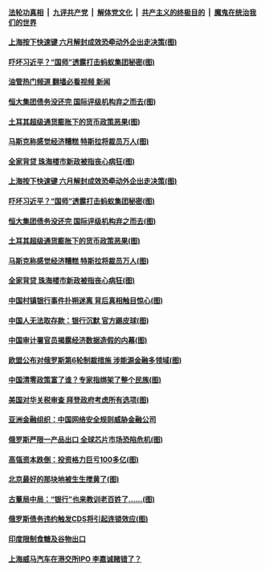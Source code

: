 ####  [法轮功真相](../../../../basic/blob/master/README.md?t=06051431) &nbsp;|&nbsp; [九评共产党](../../../../9ping.md/blob/master/README.md?t=06051431) &nbsp;|&nbsp; [解体党文化](../../../../jtdwh.md/blob/master/README.md?t=06051431)  &nbsp;|&nbsp; [共产主义的终极目的](../../../../gczydzjmd.md/blob/master/README.md?t=06051431) &nbsp;|&nbsp; [魔鬼在统治我们的世界](../../../../mgztzwmdsj.md/blob/master/README.md?t=06051431) 

#### [上海按下快速键 六月解封成效恐牵动外企出走决策(图)](../pages/p5/1008339.md?t=06051431) 

#### [吓坏习近平？“国师”透露打击蚂蚁集团秘密(图)](../pages/p5/1008310.md?t=06051431) 

#### [油管热门频道 翻墙必看视频 新闻](http://45.76.130.85:81/youtube.html?06051431)

#### [恒大集团债务没还完 国际评级机构弃之而去(图)](../pages/p5/1008308.md?t=06051431) 

#### [土耳其超级通货膨胀下的货币政策恶果(图)](../pages/p5/1008298.md?t=06051431) 

#### [马斯克称感觉经济糟糕 特斯拉将裁员万人(图)](../pages/p5/1008293.md?t=06051431) 

#### [全家背贷 珠海楼市新政被指丧心病狂(图)](../pages/p5/1008281.md?t=06051431) 

#### [上海按下快速键 六月解封成效恐牵动外企出走决策(图)](../pages/p5/1008339.md?t=06051431) 

#### [吓坏习近平？“国师”透露打击蚂蚁集团秘密(图)](../pages/p5/1008310.md?t=06051431) 

#### [恒大集团债务没还完 国际评级机构弃之而去(图)](../pages/p5/1008308.md?t=06051431) 

#### [土耳其超级通货膨胀下的货币政策恶果(图)](../pages/p5/1008298.md?t=06051431) 

#### [马斯克称感觉经济糟糕 特斯拉将裁员万人(图)](../pages/p5/1008293.md?t=06051431) 

#### [全家背贷 珠海楼市新政被指丧心病狂(图)](../pages/p5/1008281.md?t=06051431) 

#### [中国村镇银行事件扑朔迷离 背后真相触目惊心(图)](../pages/p5/1008279.md?t=06051431) 

#### [中国人无法取存款：银行沉默 官方踢皮球(图)](../pages/p5/1008253.md?t=06051431) 

#### [中国审计署官员揭露经济数据造假的内幕(图)](../pages/p5/1008230.md?t=06051431) 

#### [欧盟公布对俄罗斯第6轮制裁措施 涉能源金融多领域(图)](../pages/p5/1008210.md?t=06051431) 

#### [中国清零政策富了谁？专家指绑架了整个民族(图)](../pages/p5/1008201.md?t=06051431) 

#### [美国对华关税审查 拜登政府考虑所有选项(图)](../pages/p5/1008197.md?t=06051431) 

#### [亚洲金融组织：中国网络安全规则威胁金融公司](../pages/p5/1008195.md?t=06051431) 

#### [俄罗斯严限一产品出口 全球芯片市场恐陷危机(图)](../pages/p5/1008187.md?t=06051431) 

#### [高瓴资本跌倒：投资格力巨亏100多亿(图)](../pages/p5/1008148.md?t=06051431) 

#### [北京最好的那块地被生生搅黄了(图)](../pages/p5/1008149.md?t=06051431) 

#### [古董局中局：“银行”也来教训老百姓了……(图)](../pages/p5/1007976.md?t=06051431) 

#### [俄罗斯债务违约触发CDS将引起连锁效应(图)](../pages/p5/1008118.md?t=06051431) 

#### [印度限制食糖及谷物出口](../pages/p5/1008114.md?t=06051431) 

#### [上海威马汽车在港交所IPO 李嘉诚赌错了？](../pages/p5/1008113.md?t=06051431) 

<img src='http://gfw-breaker.win/goodnews/indexes/p5.md' width='0px' height='0px'/>
